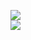 [![](https://img.shields.io/badge/Made%20With-Github%20Spray-lightgrey.svg?style=for-the-badge&logo=github)](https://github.com/Annihil/github-spray#8148)  
[![](https://i.imgur.com/2DrTn0Z.gif)](https://github.com/Annihil/github-spray)